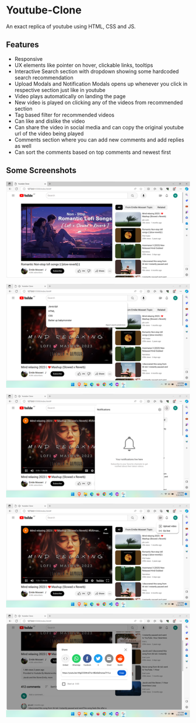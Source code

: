 
# Youtube-Clone

An exact replica of youtube using HTML, CSS and JS.


## Features

- Responsive
- UX elements like pointer on hover, clickable links, tooltips
- Interactive Search section with dropdown showing some hardcoded search recommendation
- Upload Modals and Notification Modals opens up whenever you click in respective section just like in youtube
- Video plays automatically on landing the page
- New video is played on clicking any of the videos from recommended section
- Tag based filter for recommended videos
- Can like and dislike the video
- Can share the video in social media and can copy the original youtube url of the video being played
- Comments section where you can add new comments and add replies as well
- Can sort the comments based on top comments and newest first



## Some Screenshots

![App Screenshot](assests/images/screenshots/1.png)

![App Screenshot](assests/images/screenshots/2.png)

![App Screenshot](assests/images/screenshots/3.png)

![App Screenshot](assests/images/screenshots/4.png)

![App Screenshot](assests/images/screenshots/5.png)

